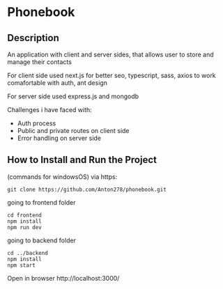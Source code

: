 # Phonebook

## Description

An application with client and server sides, that allows user to store and manage their contacts

For client side used next.js for better seo, typescript, sass, axios to work comafortable with auth, ant design

For server side used express.js and mongodb

Challenges i have faced with:

- Auth process
- Public and private routes on client side
- Error handling on server side

## How to Install and Run the Project

(commands for windowsOS)
via https:

    git clone https://github.com/Anton278/phonebook.git

going to frontend folder

    cd frontend
    npm install
    npm run dev

going to backend folder

    cd ../backend
    npm install
    npm start

Open in browser http://localhost:3000/
